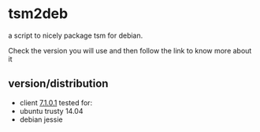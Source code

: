tsm2deb
=======

a script to nicely package tsm for debian.

Check the version you will use and then follow the link to know more about it

version/distribution
--------------------
- client [7.1.0.1](https://github.com/briner/tsm2deb/tree/7.1.0.1) tested for:
 - ubuntu trusty 14.04
 - debian jessie

